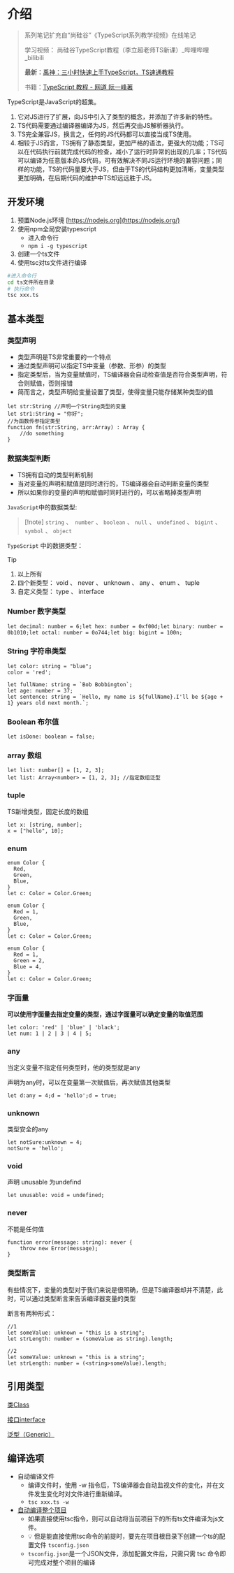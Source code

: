 # 介绍

> 系列笔记扩充自“尚硅谷”《TypeScript系列教学视频》在线笔记
>
> 学习视频： 尚硅谷TypeScript教程（李立超老师TS新课）_哔哩哔哩_bilibili
> 
> **最新：**[禹神：三小时快速上手TypeScript，TS速通教程](https://www.bilibili.com/video/BV1YS411w7Bf/?share_source=copy_web&vd_source=6582771ced8eee146aabc565f50f4ae7)
>
> 书籍：[TypeScript 教程 - 网道 阮一峰著](https://wangdoc.com/typescript/)

TypeScript是JavaScript的超集。

1. 它对JS进行了扩展，向JS中引入了类型的概念，并添加了许多新的特性。
2. TS代码需要通过编译器编译为JS，然后再交由JS解析器执行。
3. TS完全兼容JS，换言之，任何的JS代码都可以直接当成TS使用。
4. 相较于JS而言，TS拥有了静态类型，更加严格的语法，更强大的功能；TS可以在代码执行前就完成代码的检查，减小了运行时异常的出现的几率；TS代码可以编译为任意版本的JS代码，可有效解决不同JS运行环境的兼容问题；同样的功能，TS的代码量要大于JS，但由于TS的代码结构更加清晰，变量类型更加明确，在后期代码的维护中TS却远远胜于JS。
## 开发环境

1. 预置Node.js环境 [https://nodejs.org](https://nodejs.org/)
2. 使用npm全局安装typescript
    - 进入命令行
    - `npm i -g typescript`
3. 创建一个ts文件
4. 使用tsc对ts文件进行编译
    
```bash
#进入命令行
cd ts文件所在目录
# 执行命令
tsc xxx.ts
```
## 基本类型

### 类型声明

- 类型声明是TS非常重要的一个特点
- 通过类型声明可以指定TS中变量（参数、形参）的类型
- 指定类型后，当为变量赋值时，TS编译器会自动检查值是否符合类型声明，符合则赋值，否则报错
- 简而言之，类型声明给变量设置了类型，使得变量只能存储某种类型的值

```tsx
let str:String //声明一个String类型的变量
let str1:String = "你好";
//为函数传参指定类型
function fn(str:String, arr:Array) : Array {
    //do something
}
```

### 数据类型判断

- TS拥有自动的类型判断机制
- 当对变量的声明和赋值是同时进行的，TS编译器会自动判断变量的类型
- 所以如果你的变量的声明和赋值时同时进行的，可以省略掉类型声明

`JavaScript`中的数据类型: 
> [!note] `string` 、` number` 、 `boolean` 、 `null` 、 `undefined` 、 `bigint` 、 `symbol` 、 `object`

`TypeScript` 中的数据类型：
> [!tip] 
> 1. 以上所有 
> 2. 四个新类型： void 、 never 、 unknown 、 any 、 enum 、 tuple 
> 3. ⾃定义类型： type 、 interface

### Number 数字类型

```tsx
let decimal: number = 6;let hex: number = 0xf00d;let binary: number = 0b1010;let octal: number = 0o744;let big: bigint = 100n;
```

### String 字符串类型

```tsx
let color: string = "blue";
color = 'red';

let fullName: string = `Bob Bobbington`;
let age: number = 37;
let sentence: string = `Hello, my name is ${fullName}.I'll be ${age + 1} years old next month.`;
```

### Boolean 布尔值

```tsx
let isDone: boolean = false;
```

### array 数组

```tsx
let list: number[] = [1, 2, 3];
let list: Array<number> = [1, 2, 3]; //指定数组泛型
```

### tuple

TS新增类型，固定长度的数组

```tsx
let x: [string, number];
x = ["hello", 10]; 
```

### enum

```tsx
enum Color {
  Red,
  Green,
  Blue,
}
let c: Color = Color.Green;

enum Color {
  Red = 1,
  Green,
  Blue,
}
let c: Color = Color.Green;

enum Color {
  Red = 1,
  Green = 2,
  Blue = 4,
}
let c: Color = Color.Green;
```

### 字面量

**可以使用字面量去指定变量的类型，通过字面量可以确定变量的取值范围**

```tsx
let color: 'red' | 'blue' | 'black';
let num: 1 | 2 | 3 | 4 | 5;
```

### any

当定义变量不指定任何类型时，他的类型就是any

声明为any时，可以在变量第一次赋值后，再次赋值其他类型

```tsx
let d:any = 4;d = 'hello';d = true;
```

### unknown

类型安全的any

```tsx
let notSure:unknown = 4;
notSure = 'hello';
```

### void

声明 unusable 为undefind

```tsx
let unusable: void = undefined;
```

### never

不能是任何值

```tsx
function error(message: string): never {
    throw new Error(message);
}
```

### 类型断言

有些情况下，变量的类型对于我们来说是很明确，但是TS编译器却并不清楚，此时，可以通过类型断言来告诉编译器变量的类型

断言有两种形式：

```tsx
//1
let someValue: unknown = "this is a string";
let strLength: number = (someValue as string).length;
```

```tsx
//2
let someValue: unknown = "this is a string";
let strLength: number = (<string>someValue).length;
```

## 引用类型

[类Class](./1.Class.md)

[接口interface](./2.interface.md)

[泛型（Generic）](./3.Generic.md)
## 编译选项

- 自动编译文件
    - 编译文件时，使用 -w 指令后，TS编译器会自动监视文件的变化，并在文件发生变化时对文件进行重新编译。
    - `tsc xxx.ts -w`
- [自动编译整个项目](./4.tsc.md)
    - 如果直接使用tsc指令，则可以自动将当前项目下的所有ts文件编译为js文件。
    - 💡 但是能直接使用tsc命令的前提时，要先在项目根目录下创建一个ts的配置文件 `tsconfig.json`
    - `tsconfig.json`是一个JSON文件，添加配置文件后，只需只需 tsc 命令即可完成对整个项目的编译